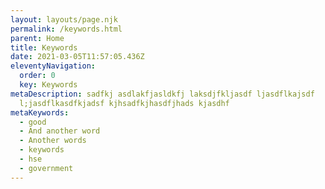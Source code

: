 ```yaml
---
layout: layouts/page.njk
permalink: /keywords.html
parent: Home
title: Keywords
date: 2021-03-05T11:57:05.436Z
eleventyNavigation:
  order: 0
  key: Keywords
metaDescription: sadfkj asdlakfjasldkfj laksdjfkljasdf ljasdflkajsdf
  l;jasdflkasdfkjadsf kjhsadfkjhasdfjhads kjasdhf
metaKeywords:
  - good
  - And another word
  - Another words
  - keywords
  - hse
  - government
---
```

